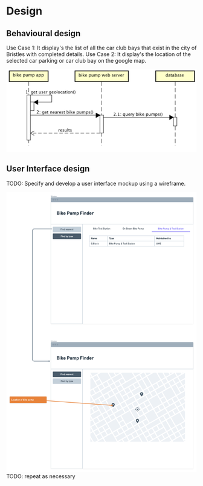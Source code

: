 # Design

## Behavioural design
Use Case 1:
It display's the list of all the car club bays that exist in the city of Bristles with completed details.
Use Case 2:
It display's the location of the selected car parking or car club bay on the google map.


![Insert your Interaction/Sequence Diagrams for each use-case here.](images/sequence.png)

## User Interface design
TODO: Specify and develop a user interface mockup using a wireframe.

![Insert your wireframe screenshots for each use-case here](images/wireframe.png)
TODO: repeat as necessary
